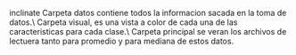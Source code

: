 inclinate
Carpeta datos contiene todos la informacion sacada en la toma de datos.\\
Carpeta visual, es una vista a color de cada una de las caracteristicas para cada clase.\\
Carpeta principal se veran los archivos de lectuera tanto para promedio y para mediana de estos datos.
